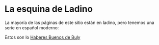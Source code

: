 # La esquina de Ladino

La mayoría de las páginas de este sitio están en ladino, pero tenemos una serie en español moderno:

Estos son lo [Haberes Buenos de Buly](https://kantoniko.com/haberes-buenos-de-buly/)
